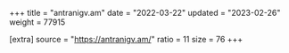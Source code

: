+++
title = "antranigv.am"
date = "2022-03-22"
updated = "2023-02-26"
weight = 77915

[extra]
source = "https://antranigv.am/"
ratio = 11
size = 76
+++
